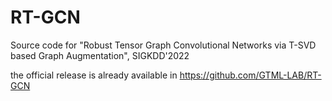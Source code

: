 # RT-GCN
Source code for "Robust Tensor Graph Convolutional Networks via T-SVD based Graph Augmentation", SIGKDD'2022

the official release is already available in https://github.com/GTML-LAB/RT-GCN

